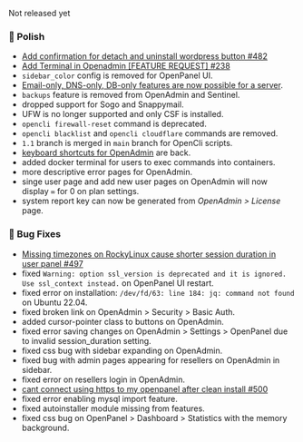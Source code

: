 Not released yet

### 💅 Polish
- [Add confirmation for detach and uninstall wordpress button #482](https://github.com/stefanpejcic/OpenPanel/discussions/482)
- [Add Terminal in Openadmin [FEATURE REQUEST] #238](https://github.com/stefanpejcic/OpenPanel/issues/238)
- `sidebar_color` config is removed for OpenPanel UI.
- [Email-only, DNS-only, DB-only features are now possible for a server](https://github.com/stefanpejcic/OpenPanel/issues/493#issuecomment-2890913088).
- `backups` feature is removed from OpenAdmin and Sentinel.
- dropped support for Sogo and Snappymail.
- UFW is no longer supported and only CSF is installed.
- `opencli firewall-reset` command is deprecated.
- `opencli blacklist` and `opencli cloudflare` commands are removed.
- `1.1` branch is merged in `main` branch for OpenCli scripts.
- [keyboard shortcuts for OpenAdmin](/docs/articles/dev-experience/openadmin-keyboard-shortcuts) are back.
- added docker terminal for users to exec commands into containers.
- more descriptive error pages for OpenAdmin.
- singe user page and add new user pages on OpenAdmin will now display `∞` for 0 on plan settings.
- system report key can now be generated from *OpenAdmin > License* page.


### 🐛 Bug Fixes
- [Missing timezones on RockyLinux cause shorter session duration in user panel #497](https://github.com/stefanpejcic/OpenPanel/issues/497)
- fixed `Warning: option ssl_version is deprecated and it is ignored. Use ssl_context instead.` on OpenPanel UI restart.
- fixed error on installation: `/dev/fd/63: line 184: jq: command not found` on Ubuntu 22.04.
- fixed broken link on OpenAdmin > Security > Basic Auth.
- added cursor-pointer class to buttons on OpenAdmin.
- fixed error saving changes on OpenAdmin > Settings > OpenPanel due to invalid session_duration setting.
- fixed css bug with sidebar expanding on OpenAdmin.
- fixed bug with admin pages appearing for resellers on OpenAdmin in sidebar.
- fixed error on resellers login in OpenAdmin.
- [cant connect using https to my openpanel after clean install #500](https://github.com/stefanpejcic/OpenPanel/issues/500)
- fixed error enabling mysql import feature.
- fixed autoinstaller module missing from features.
- fixed css bug on OpenPanel > Dashboard > Statistics with the memory background.
